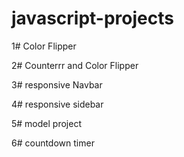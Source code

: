 # javascript-projects


1# Color Flipper

2# Counterrr and Color Flipper

3# responsive Navbar 

4# responsive sidebar

5# model project

6# countdown timer
